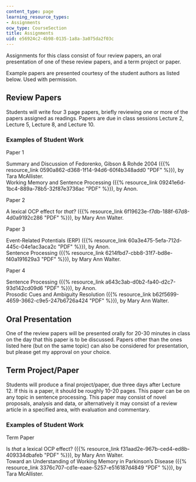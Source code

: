 ```yaml
---
content_type: page
learning_resource_types:
- Assignments
ocw_type: CourseSection
title: Assignments
uid: e56924c2-4b98-0135-1a8a-3a075da2f03c
---
```


Assignments for this class consist of four review papers, an oral presentation of one of these review papers, and a term project or paper.

Example papers are presented courtesy of the student authors as listed below. Used with permission.

Review Papers
-------------

Students will write four 3 page papers, briefly reviewing one or more of the papers assigned as readings. Papers are due in class sessions Lecture 2, Lecture 5, Lecture 8, and Lecture 10.

### Examples of Student Work

Paper 1

Summary and Discussion of Fedorenko, Gibson & Rohde 2004 ({{% resource_link 0590a862-d368-1f14-94d6-60f4b348add0 "PDF" %}}), by Tara McAllister.  
Working Memory and Sentence Processing ({{% resource_link 09241e6d-1bc4-889a-78b5-32f87e3736ac "PDF" %}}), by Anon.

Paper 2

A lexical OCP effect for _that_? ({{% resource_link 6f19623e-f7db-188f-67d8-4d0a9192c286 "PDF" %}}), by Mary Ann Walter.

Paper 3

Event-Related Potentials (ERP) ({{% resource_link 60a3e475-5efa-712d-445c-04e1ac3aca2c "PDF" %}}), by Anon.  
Sentence Processing ({{% resource_link 6214fbd7-cbb8-31f7-bd8e-f40a191629a3 "PDF" %}}), by Mary Ann Walter.

Paper 4

Sentence Processing ({{% resource_link a643c3ab-d0b2-fa40-d2c7-93d142cd09d6 "PDF" %}}), by Anon.  
Prosodic Cues and Ambiguity Resolution ({{% resource_link b62f5699-4659-3662-c9e5-247b6726a424 "PDF" %}}), by Mary Ann Walter.

Oral Presentation
-----------------

One of the review papers will be presented orally for 20-30 minutes in class on the day that this paper is to be discussed. Papers other than the ones listed here (but on the same topic) can also be considered for presentation, but please get my approval on your choice.

Term Project/Paper
------------------

Students will produce a final project/paper, due three days after Lecture 12. If this is a paper, it should be roughly 10-20 pages. This paper can be on any topic in sentence processing. This paper may consist of novel proposals, analysis and data, or alternatively it may consist of a review article in a specified area, with evaluation and commentary.

### Examples of Student Work

Term Paper

Is _that_ a lexical OCP effect? ({{% resource_link f31aad2e-967b-ced4-ed8b-409334dbafeb "PDF" %}}), by Mary Ann Walter.  
Toward an Understanding of Working Memory in Parkinson’s Disease ({{% resource_link 3376c707-cd1e-eaae-5257-e516187d4849 "PDF" %}}), by Tara McAllister.